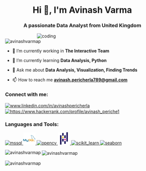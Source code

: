 <h1 align="center">Hi 👋, I'm Avinash Varma</h1>
<h3 align="center">A passionate Data Analyst from United Kingdom</h3>
<img align= "right" alt ="coding" width="400" src = "https://user-images.githubusercontent.com/55389276/140866485-8fb1c876-9a8f-4d6a-98dc-08c4981eaf70.gif" >
<p align="left"> <img src="https://komarev.com/ghpvc/?username=avinashvarmap&label=Profile%20views&color=0e75b6&style=flat" alt="avinashvarmap" /> </p>

- 🔭 I’m currently working in **The Interactive Team**

- 🌱 I’m currently learning **Data Analysis, Python**

- 💬 Ask me about **Data Analysis, Visualization, Finding Trends**

- 📫 How to reach me **avinash.pericherla789@gmail.com**

<h3 align="left">Connect with me:</h3>
<p align="left">
<a href="https://linkedin.com/in/www.linkedin.com/in/avinashpericherla" target="blank"><img align="center" src="https://raw.githubusercontent.com/rahuldkjain/github-profile-readme-generator/master/src/images/icons/Social/linked-in-alt.svg" alt="www.linkedin.com/in/avinashpericherla" height="30" width="40" /></a>
<a href="https://www.hackerearth.com/https://www.hackerrank.com/profile/avinash_periche1" target="blank"><img align="center" src="https://raw.githubusercontent.com/rahuldkjain/github-profile-readme-generator/master/src/images/icons/Social/hackerearth.svg" alt="https://www.hackerrank.com/profile/avinash_periche1" height="30" width="40" /></a>
</p>

<h3 align="left">Languages and Tools:</h3>
<p align="left"> <a href="https://www.microsoft.com/en-us/sql-server" target="_blank" rel="noreferrer"> <img src="https://www.svgrepo.com/show/303229/microsoft-sql-server-logo.svg" alt="mssql" width="40" height="40"/> </a> <a href="https://www.mysql.com/" target="_blank" rel="noreferrer"> <img src="https://raw.githubusercontent.com/devicons/devicon/master/icons/mysql/mysql-original-wordmark.svg" alt="mysql" width="40" height="40"/> </a> <a href="https://opencv.org/" target="_blank" rel="noreferrer"> <img src="https://www.vectorlogo.zone/logos/opencv/opencv-icon.svg" alt="opencv" width="40" height="40"/> </a> <a href="https://pandas.pydata.org/" target="_blank" rel="noreferrer"> <img src="https://raw.githubusercontent.com/devicons/devicon/2ae2a900d2f041da66e950e4d48052658d850630/icons/pandas/pandas-original.svg" alt="pandas" width="40" height="40"/> </a> <a href="https://scikit-learn.org/" target="_blank" rel="noreferrer"> <img src="https://upload.wikimedia.org/wikipedia/commons/0/05/Scikit_learn_logo_small.svg" alt="scikit_learn" width="40" height="40"/> </a> <a href="https://seaborn.pydata.org/" target="_blank" rel="noreferrer"> <img src="https://seaborn.pydata.org/_images/logo-mark-lightbg.svg" alt="seaborn" width="40" height="40"/> </a> </p>

<p><img align="left" src="https://github-readme-stats.vercel.app/api/top-langs?username=avinashvarmap&show_icons=true&locale=en&layout=compact" alt="avinashvarmap" /></p>

<p>&nbsp;<img align="center" src="https://github-readme-stats.vercel.app/api?username=avinashvarmap&show_icons=true&locale=en" alt="avinashvarmap" /></p>

<p><img align="center" src="https://github-readme-streak-stats.herokuapp.com/?user=avinashvarmap&" alt="avinashvarmap" /></p>
